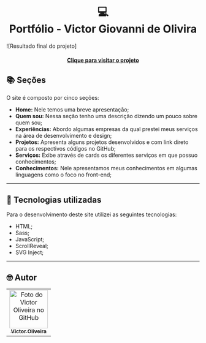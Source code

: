 <h1 align="center">
  💻<br>Portfólio - Victor Giovanni de Olivira
</h1>

![Resultado final do projeto]

<h4 align="center"><a href="https://voliveira-portfolio.netlify.app/#s-home">Clique para visitar o projeto</a></h4>

## 📚 Seções

O site é composto por cinco seções:

- **Home:** Nele temos uma breve apresentação;
- **Quem sou:** Nessa seção tenho uma descrição dizendo um pouco sobre quem sou;
- **Experiências:** Abordo algumas empresas da qual prestei meus serviços na área de desenvolvimento e design;
- **Projetos:** Apresenta alguns projetos desenvolvidos e com link direto para os respectivos códigos no GitHub;
- **Serviços:** Exibe através de cards os diferentes serviços em que possuo conhecimentos;
- **Conhecimentos:** Nele apresentamos meus conhecimentos em algumas linguagens como o foco no front-end;

---

## 💼 Tecnologias utilizadas

Para o desenvolvimento deste site utilizei as seguintes tecnologias:

- HTML;
- Sass;
- JavaScript;
- ScrollReveal;
- SVG Inject;

---

<h2>🤓 Autor</h2>

<table>
  <tr>
    <td align="center">
      <a href="https://github.com/victorGiovannis">
        <img src="https://avatars.githubusercontent.com/u/143363396" width="100px;" alt="Foto do Victor Oliveira no GitHub"/><br>
        <sub>
          <b>Victor Oliveira</b>
        </sub>
      </a>
    </td>
  </tr>
</table>